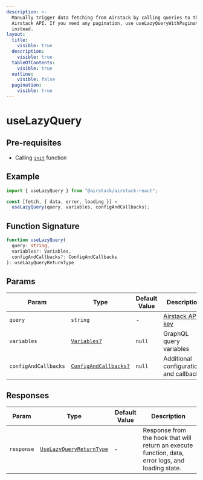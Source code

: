 ```yaml
---
description: >-
  Manually trigger data fetching from Airstack by calling queries to the
  Airstack API. If you need any pagination, use useLazyQueryWithPagination
  instead.
layout:
  title:
    visible: true
  description:
    visible: true
  tableOfContents:
    visible: true
  outline:
    visible: false
  pagination:
    visible: true
---
```


# useLazyQuery

## Pre-requisites

* Calling [`init`](../../nodejs-sdk-reference/init.md) function

## Example

```javascript
import { useLazyQuery } from "@airstack/airstack-react";

const [fetch, { data, error, loading }] =
  useLazyQuery(query, variables, configAndCallbacks);
```

## Function Signature

```typescript
function useLazyQuery(
  query: string,
  variables?: Variables,
  configAndCallbacks?: ConfigAndCallbacks
): useLazyQueryReturnType
```

## Params

| Param                | Type                                                      | Default Value | Description                              |
| -------------------- | --------------------------------------------------------- | ------------- | ---------------------------------------- |
| `query`              | `string`                                                  | -             | [Airstack API key](../../get-api-key.md) |
| `variables`          | [`Variables?`](../objects/variables.md)                   | `null`        | GraphQL query variables                  |
| `configAndCallbacks` | [`ConfigAndCallbacks?`](../objects/configandcallbacks.md) | `null`        | Additional configurations and callbacks. |

## Responses

| Param      | Type                                                             | Default Value | Description                                                                                       |
| ---------- | ---------------------------------------------------------------- | ------------- | ------------------------------------------------------------------------------------------------- |
| `response` | [`UseLazyQueryReturnType`](../objects/uselazyqueryreturntype.md) | -             | Response from the hook that will return an execute function, data, error logs, and loading state. |
